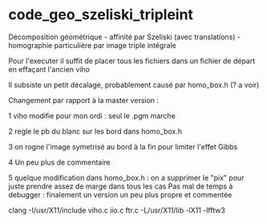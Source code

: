 # code_geo_szeliski_tripleint
Décomposition géométrique - affinité par Szeliski (avec translations) - homographie particulière par image triple intégrale

Pour l'executer il suffit de placer tous les fichiers dans un fichier de départ en effaçant l'ancien viho



Il subsiste un petit décalage, probablement causé par homo_box.h (? a voir)


Changement par rapport à la master version :

1 viho modifie pour mon ordi : seul le .pgm marche

2 regle le pb du blanc sur les bord dans homo_box.h

3 on rogne l'image symetrisé au bord à la fin pour limiter l'effet Gibbs

4 Un peu plus de commentaire

5 quelque modification dans homo_box.h : on a supprimer le "pix" pour juste prendre assez de marge dans tous les cas
Pas mal de temps à debugger : finalement un version un peu plus propre et commentée



clang -I/usr/X11/include viho.c iio.c ftr.c -L/usr/X11/lib -lX11 -lfftw3
